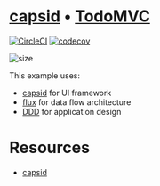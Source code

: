 # [capsid][] • [TodoMVC](http://todomvc.com/)

[![CircleCI](https://circleci.com/gh/capsidjs/todomvc.svg?style=svg)](https://circleci.com/gh/capsidjs/todomvc)
[![codecov](https://codecov.io/gh/capsidjs/todomvc/branch/master/graph/badge.svg)](https://codecov.io/gh/capsidjs/todomvc)

![size](https://img.badgesize.io/capsidjs/todomvc/master/dist/app.min.js.svg?compression=gzip)

This example uses:

- [capsid][] for UI framework
- [flux][] for data flow architecture
- [DDD][] for application design

# Resources

- [capsid][]

[capsid]: https://github.com/capsidjs/capsid
[flux]: http://facebook.github.io/flux/
[DDD]: https://en.wikipedia.org/wiki/Domain-driven_design
